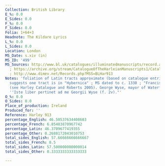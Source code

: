 ```yaml
---
Collection: British Library
E_%: 0.0
E_Sides: 0.0
F_%: 0.0
F_Sides: 0.0
Folia: 1+64+3
Headnote: The Kildare Lyrics
L_%: 0.0
L_Sides: 0.0
Location: London
MS_Date: s.xiv (in)
MS_ID: '499'
MS_Sources: http://www.bl.uk/catalogues/illuminatedmanuscripts/record.asp?MSID=18695
  ; https://archive.org/stream/CatalogueOfTheHarleianManuscripts1/Catalogue_of_the_Harleian_Manuscripts_1#page/n522/mode/1up
  ; http://www.dimev.net/Records.php?MSS=BLHar913
Notes: 'foliation of Latin tracts approximate (based on catalogue entries) ; catalogue
  suggests one tract is in "Hybernica" ; MS dated to c. 1330 ; "Franciscan origin
  (see Harley Catalogue and Roberts 2005). George Wyse, mayor of Waterford in 1561:
  ''Iste liber pertinet ad me Georgii Wyse (f. 2v)."'
O_%: 0.0
O_Sides: 0.0
Place_of_production: Ireland
Produced_for: ''
Reference: Harley 913
percentage_English: 46.50537634408603
percentage_French: 6.85483870967742
percentage_Latin: 46.3709677419355
percentage_Other: 0.2688172043010753
total_sides_English: 57.66666666666667
total_sides_French: 8.5
total_sides_Latin: 57.500000000000014
total_sides_Other: 0.3333333333333333

---
```

